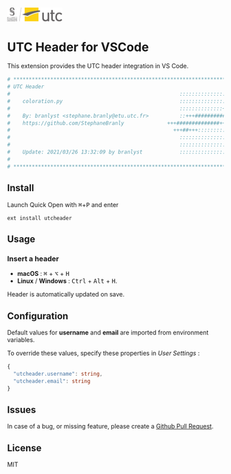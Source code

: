 <img
  src="https://raw.githubusercontent.com/StephaneBranly/vscode-utc-header/master/logoUTC.png" 
  width=128>

# UTC Header for VSCode

This extension provides the UTC header integration in VS Code.

```bash
# ********************************************************************************************************************* #
# UTC Header                                                                                                            #
#                                                       ::::::::::::::::::::       :::    ::: :::::::::::  ::::::::     #
#    coloration.py                                      ::::::::::::::::::::       :+:    :+:     :+:     :+:    :+:    #
#                                                       ::::::::::::::+++#####+++  +:+    +:+     +:+     +:+           #
#    By: branlyst <stephane.branly@etu.utc.fr>          ::+++##############+++     +:+    +:+     +:+     +:+           #
#    https://github.com/StephaneBranly              +++##############+++::::       +#+    +:+     +#+     +#+           #
#                                                     +++##+++::::::::::::::       +#+    +:+     +#+     +#+           #
#                                                       ::::::::::::::::::::       +#+    +#+     +#+     +#+           #
#                                                       ::::::::::::::::::::       #+#    #+#     #+#     #+#    #+#    #
#    Update: 2021/03/26 13:32:09 by branlyst            ::::::::::::::::::::        ########      ###      ######## .fr #
#                                                                                                                       #
# ********************************************************************************************************************* #
```


## Install

Launch Quick Open with <kbd>⌘</kbd>+<kbd>P</kbd> and enter
```
ext install utcheader
```

## Usage

### Insert a header
 - **macOS** : <kbd>⌘</kbd> + <kbd>⌥</kbd> + <kbd>H</kbd>
 - **Linux** / **Windows** : <kbd>Ctrl</kbd> + <kbd>Alt</kbd> + <kbd>H</kbd>.

Header is automatically updated on save.


## Configuration

Default values for **username** and **email** are imported from environment variables.

To override these values, specify these properties in *User Settings* :

```ts
{
  "utcheader.username": string,
  "utcheader.email": string
}
```


## Issues

In case of a bug, or missing feature, please create a [Github Pull Request](https://github.com/StephaneBranly/vscode-utc-header/pulls).

## License

MIT
